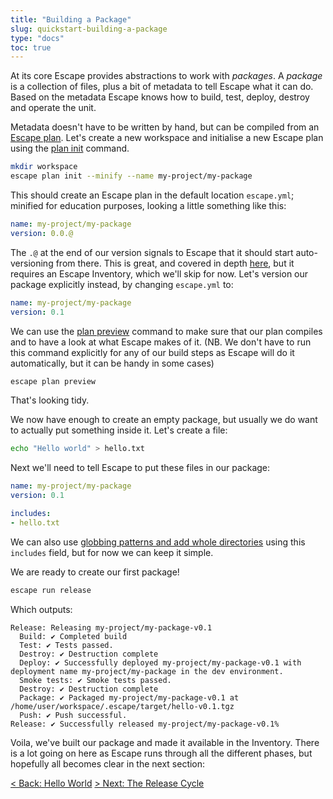 ```yaml
---
title: "Building a Package"
slug: quickstart-building-a-package
type: "docs"
toc: true
---
```


At its core Escape provides abstractions to work with _packages_. A _package_
is a collection of files, plus a bit of metadata to tell Escape what it can do.
Based on the metadata Escape knows how to build, test, deploy, destroy and
operate the unit.

Metadata doesn't have to be written by hand, but can be compiled from an
[Escape plan](/docs/escape-plan/).  Let's create a new workspace and initialise
a new Escape plan using the [plan init](/docs/escape_plan_init) command.

```bash
mkdir workspace
escape plan init --minify --name my-project/my-package
```

This should create an Escape plan in the default location `escape.yml`;
minified for education purposes, looking a little something like this:

```yaml
name: my-project/my-package
version: 0.0.@
```

The `.@` at the end of our version signals to Escape that it should start
auto-versioning from there. This is great, and covered in depth
[here](/docs/versioning/), but it requires an Escape Inventory, which
we'll skip for now. Let's version our package explicitly instead, by changing
`escape.yml` to: 

```yaml
name: my-project/my-package
version: 0.1
```

We can use the [plan preview](/docs/escape_plan_preview) command to make sure 
that our plan compiles and to have a look at what Escape makes of it. (NB. We don't 
have to run this command explicitly for any of our build steps as Escape will 
do it automatically, but it can be handy in some cases)

```bash
escape plan preview
```

That's looking tidy. 

We now have enough to create an empty package, but usually we do want to
actually put something inside it. Let's create a file:

```bash
echo "Hello world" > hello.txt
```

Next we'll need to tell Escape to put these files in our package:

```yaml
name: my-project/my-package
version: 0.1

includes:
- hello.txt
```

We can also use [globbing patterns and add whole
directories](/docs/escape-plan/#includes) using this `includes` field, but for
now we can keep it simple. 

We are ready to create our first package!

```bash
escape run release
```

Which outputs:

```
Release: Releasing my-project/my-package-v0.1
  Build: ✔️ Completed build
  Test: ✔️ Tests passed.
  Destroy: ✔️ Destruction complete
  Deploy: ✔️ Successfully deployed my-project/my-package-v0.1 with deployment name my-project/my-package in the dev environment.
  Smoke tests: ✔️ Smoke tests passed.
  Destroy: ✔️ Destruction complete
  Package: ✔️ Packaged my-project/my-package-v0.1 at /home/user/workspace/.escape/target/hello-v0.1.tgz
  Push: ✔️ Push successful.
Release: ✔️ Successfully released my-project/my-package-v0.1%          
```

Voila, we've built our package and made it available in the Inventory.  There
is a lot going on here as Escape runs through all the different phases, but
hopefully all becomes clear in the next section:

[&lt; Back: Hello World](/docs/quickstart-hello-world/)
[&gt; Next: The Release Cycle](/docs/quickstart-the-release-cycle/)
